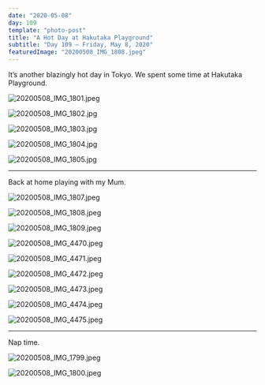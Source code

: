 ```yaml
---
date: "2020-05-08"
day: 109
template: "photo-post"
title: "A Hot Day at Hakutaka Playground"
subtitle: "Day 109 – Friday, May 8, 2020"
featuredImage: "20200508_IMG_1808.jpeg"
---
```


It’s another blazingly hot day in Tokyo. We spent some time at Hakutaka Playground.

![20200508_IMG_1801.jpeg](20200508_IMG_1801.jpeg)

![20200508_IMG_1802.jpg](20200508_IMG_1802.jpg)

![20200508_IMG_1803.jpg](20200508_IMG_1803.jpg)

![20200508_IMG_1804.jpg](20200508_IMG_1804.jpg)

![20200508_IMG_1805.jpg](20200508_IMG_1805.jpg)

<hr />

Back at home playing with my Mum.

![20200508_IMG_1807.jpeg](20200508_IMG_1807.jpeg)

![20200508_IMG_1808.jpeg](20200508_IMG_1808.jpeg)

![20200508_IMG_1809.jpeg](20200508_IMG_1809.jpeg)

![20200508_IMG_4470.jpeg](20200508_IMG_4470.jpeg)

![20200508_IMG_4471.jpeg](20200508_IMG_4471.jpeg)

![20200508_IMG_4472.jpeg](20200508_IMG_4472.jpeg)

![20200508_IMG_4473.jpeg](20200508_IMG_4473.jpeg)

![20200508_IMG_4474.jpeg](20200508_IMG_4474.jpeg)

![20200508_IMG_4475.jpeg](20200508_IMG_4475.jpeg)

<hr />

Nap time.

![20200508_IMG_1799.jpeg](20200508_IMG_1799.jpeg)

![20200508_IMG_1800.jpeg](20200508_IMG_1800.jpeg)
